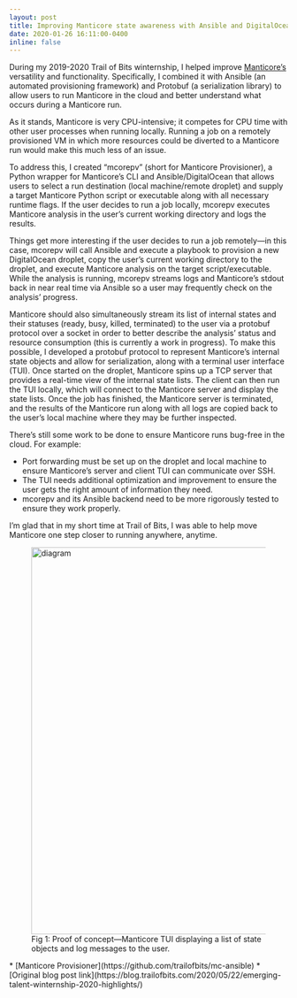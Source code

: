 ```yaml
---
layout: post
title: Improving Manticore state awareness with Ansible and DigitalOcean (Trail of Bits)
date: 2020-01-26 16:11:00-0400
inline: false
---
```


During my 2019-2020 Trail of Bits winternship, I helped improve [Manticore’s](https://github.com/trailofbits/manticore) versatility and functionality. Specifically, I combined it with Ansible (an automated provisioning framework) and Protobuf (a serialization library) to allow users to run Manticore in the cloud and better understand what occurs during a Manticore run.

As it stands, Manticore is very CPU-intensive; it competes for CPU time with other user processes when running locally. Running a job on a remotely provisioned VM in which more resources could be diverted to a Manticore run would make this much less of an issue.

To address this, I created “mcorepv” (short for Manticore Provisioner), a Python wrapper for Manticore’s CLI and Ansible/DigitalOcean that allows users to select a run destination (local machine/remote droplet) and supply a target Manticore Python script or executable along with all necessary runtime flags. If the user decides to run a job locally, mcorepv executes Manticore analysis in the user’s current working directory and logs the results.

Things get more interesting if the user decides to run a job remotely—in this case, mcorepv will call Ansible and execute a playbook to provision a new DigitalOcean droplet, copy the user’s current working directory to the droplet, and execute Manticore analysis on the target script/executable. While the analysis is running, mcorepv streams logs and Manticore’s stdout back in near real time via Ansible so a user may frequently check on the analysis’ progress.

Manticore should also simultaneously stream its list of internal states and their statuses (ready, busy, killed, terminated) to the user via a protobuf protocol over a socket in order to better describe the analysis’ status and resource consumption (this is currently a work in progress). To make this possible, I developed a protobuf protocol to represent Manticore’s internal state objects and allow for serialization, along with a terminal user interface (TUI). Once started on the droplet, Manticore spins up a TCP server that provides a real-time view of the internal state lists. The client can then run the TUI locally, which will connect to the Manticore server and display the state lists. Once the job has finished, the Manticore server is terminated, and the results of the Manticore run along with all logs are copied back to the user’s local machine where they may be further inspected.

There’s still some work to be done to ensure Manticore runs bug-free in the cloud. For example:

* Port forwarding must be set up on the droplet and local machine to ensure Manticore’s server and client TUI can communicate over SSH.
* The TUI needs additional optimization and improvement to ensure the user gets the right amount of information they need.
* mcorepv and its Ansible backend need to be more rigorously tested to ensure they work properly.

I’m glad that in my short time at Trail of Bits, I was able to help move Manticore one step closer to running anywhere, anytime.  

<figure>
<img src="../diagram.webp" alt="diagram" width="700"/>
<figcaption>Fig 1: Proof of concept—Manticore TUI displaying a list of state objects and log messages to the user.</figcaption>
</figure>
* [Manticore Provisioner](https://github.com/trailofbits/mc-ansible)
* [Original blog post link](https://blog.trailofbits.com/2020/05/22/emerging-talent-winternship-2020-highlights/)
